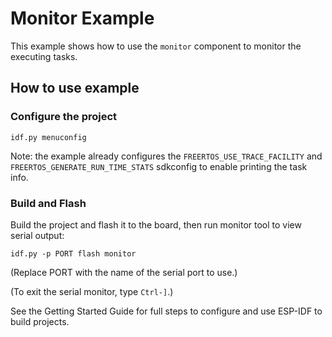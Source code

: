 # Monitor Example

This example shows how to use the `monitor` component to monitor the executing
tasks.

## How to use example

### Configure the project

```
idf.py menuconfig
```

Note: the example already configures the `FREERTOS_USE_TRACE_FACILITY` and
`FREERTOS_GENERATE_RUN_TIME_STATS` sdkconfig to enable printing the task info.

### Build and Flash

Build the project and flash it to the board, then run monitor tool to view serial output:

```
idf.py -p PORT flash monitor
```

(Replace PORT with the name of the serial port to use.)

(To exit the serial monitor, type ``Ctrl-]``.)

See the Getting Started Guide for full steps to configure and use ESP-IDF to build projects.

